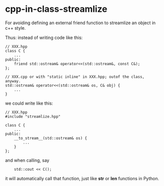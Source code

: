 cpp-in-class-streamlize
=======================

For avoiding defining an external friend function to streamlize an object in c++ style.

Thus:
instead of writing code like this:

	// XXX.hpp
	class C {
	    ...
	public:
	    friend std::ostream& operator<<(std::ostream&, const C&);
	};

	// XXX.cpp or with "static inline" in XXX.hpp; outof the class, anyway.
	std::ostream& operator<<(std::ostream& os, C& obj) {
	    ...      	      
	}

we could write like this:

	// XXX.hpp
	#include "streamlize.hpp"

	class C {
	    ...
	public:
	    __to_stream__(std::ostream& os) {
	        ...
	    }
	};

and when calling, say

    	std::cout << C();

it will automatically call that function, just like __str__ or __len__ functions in Python.
